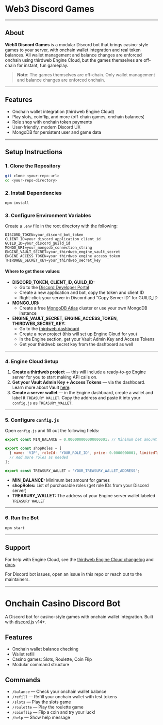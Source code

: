 # Web3 Discord Games

<!-- Place your project logo and screenshots here -->

---

## About

**Web3 Discord Games** is a modular Discord bot that brings casino-style games to your server, with onchain wallet integration and real token balances. All wallet management and balance changes are enforced onchain using thirdweb Engine Cloud, but the games themselves are off-chain for instant, fun gameplay.

> **Note:** The games themselves are off-chain. Only wallet management and balance changes are enforced onchain.

---

## Features
- Onchain wallet integration (thirdweb Engine Cloud)
- Play slots, coinflip, and more (off-chain games, onchain balances)
- Role shop with onchain token payments
- User-friendly, modern Discord UX
- MongoDB for persistent user and game data

---

## Setup Instructions

### 1. Clone the Repository
```bash
git clone <your-repo-url>
cd <your-repo-directory>
```

### 2. Install Dependencies
```bash
npm install
```

### 3. Configure Environment Variables
Create a `.env` file in the root directory with the following:

```
DISCORD_TOKEN=your_discord_bot_token
CLIENT_ID=your_discord_application_client_id
GUILD_ID=your_discord_guild_id
MONGO_URI=your_mongodb_connection_string
ENGINE_VAULT_SECRET=your_thirdweb_engine_vault_secret
ENGINE_ACCESS_TOKEN=your_thirdweb_engine_access_token
THIRDWEB_SECRET_KEY=your_thirdweb_secret_key
```

#### Where to get these values:
- **DISCORD_TOKEN, CLIENT_ID, GUILD_ID:**
  - Go to the [Discord Developer Portal](https://discord.com/developers/applications)
  - Create a new application and bot, copy the token and client ID
  - Right-click your server in Discord and "Copy Server ID" for GUILD_ID
- **MONGO_URI:**
  - Create a free [MongoDB Atlas](https://www.mongodb.com/cloud/atlas) cluster or use your own MongoDB instance
- **ENGINE_VAULT_SECRET, ENGINE_ACCESS_TOKEN, THIRDWEB_SECRET_KEY:**
  - Go to the [thirdweb dashboard](https://thirdweb.com/dashboard)
  - Create a new project (this will set up Engine Cloud for you)
  - In the Engine section, get your Vault Admin Key and Access Tokens
  - Get your thirdweb secret key from the dashboard as well

---

### 4. Engine Cloud Setup

1. **Create a thirdweb project** — this will include a ready-to-go Engine server for you to start making API calls on.
2. **Get your Vault Admin Key + Access Tokens** — via the dashboard. Learn more about Vault [here](https://portal.thirdweb.com/engine/vault/overview).
3. **Create a server wallet** — in the Engine dashboard, create a wallet and label it `TREASURY WALLET`. Copy the address and paste it into your `config.js` as `TREASURY_WALLET`.

---

### 5. Configure `config.js`

Open `config.js` and fill out the following fields:

```js
export const MIN_BALANCE = 0.000000000000000001; // Minimum bet amount

export const shopRoles = [
  { name: 'VIP', roleId: 'YOUR_ROLE_ID', price: 0.0000000001, limitedTime: null },
  // Add more roles as needed
];

export const TREASURY_WALLET = 'YOUR_TREASURY_WALLET_ADDRESS';
```
- **MIN_BALANCE:** Minimum bet amount for games
- **shopRoles:** List of purchasable roles (get role IDs from your Discord server)
- **TREASURY_WALLET:** The address of your Engine server wallet labeled `TREASURY WALLET`

---

### 6. Run the Bot
```bash
npm start
```

---

## Support
For help with Engine Cloud, see the [thirdweb Engine Cloud changelog](https://blog.thirdweb.com/changelog/introducing-engine-cloud/) and [docs](https://portal.thirdweb.com/engine/overview).

For Discord bot issues, open an issue in this repo or reach out to the maintainers.

---

<!-- Add images/screenshots below as needed -->

# Onchain Casino Discord Bot

A Discord bot for casino-style games with onchain wallet integration. Built with [discord.js](https://discord.js.org/) v14+.

## Features
- Onchain wallet balance checking
- Wallet refill
- Casino games: Slots, Roulette, Coin Flip
- Modular command structure

## Commands
- `/balance` — Check your onchain wallet balance
- `/refill` — Refill your onchain wallet with test tokens
- `/slots` — Play the slots game
- `/roulette` — Play the roulette game
- `/coinflip` — Flip a coin and try your luck!
- `/help` — Show help message
